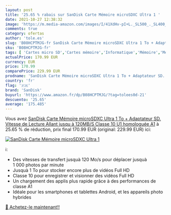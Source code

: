 ```yaml
---
layout: post
title: '25.65 % rabais sur SanDisk Carte Mémoire microSDXC Ultra 1 '
date: 2021-10-27 12:38:32
image: 'https://m.media-amazon.com/images/I/41XdHv-pI+L._SL500_._SL400_.jpg'
comments: true
category: ofertas
author: 'tole.es'
slug: 'B08HCPTMJG-fr SanDisk Carte Mémoire microSDXC Ultra 1 To + Adaptateur...'
sku: 'B08HCPTMJG-fr'
tags: [ 'Cartes micro SD','Cartes mémoire','Informatique','Mémoire','Mémoire externe','sandisk', ]
actualPrice: 170.99 EUR
currency: EUR
price: 170.99
comparePrice: 229.99 EUR
prodname: 'SanDisk Carte Mémoire microSDXC Ultra 1 To + Adaptateur SD. Vitesse de Lecture Allant jusqu à 120MB/S  Classe 10  U1  homologuée A1'
country: 'fr'
flag: '🇫🇷'
brand: 'SanDisk'
buyurl: 'https://www.amazon.fr/dp/B08HCPTMJG/?tag=tolees0d-21'
descuento: '25.65'
average: '175.485'
---
```


Vous avez [SanDisk Carte Mémoire microSDXC Ultra 1 To + Adaptateur SD. Vitesse de Lecture Allant jusqu à 120MB/S  Classe 10  U1  homologuée A1](https://www.amazon.fr/dp/B08HCPTMJG/?tag=tolees0d-21)  à  25.65 % de réduction, prix final  170.99 EUR (original: 229.99 EUR) ici:

[![SanDisk Carte Mémoire microSDXC Ultra 1 ](https://m.media-amazon.com/images/I/41XdHv-pI+L._SL500_._SL400_.jpg)](https://www.amazon.fr/dp/B08HCPTMJG/?tag=tolees0d-21)

ℹ️:

- Des vitesses de transfert jusquà 120 Mo/s pour déplacer jusquà 1 000 photos par minute
- Jusquà 1 To pour stocker encore plus de vidéos Full HD
- Classe 10 pour enregistrer et visionner des vidéos Full HD
- Un chargement des applis plus rapide grâce à des performances de classe A1
- Idéale pour les smartphones et tablettes Android, et les appareils photo hybrides

[🛒 Achetez-le maintenant!!](https://www.amazon.fr/dp/B08HCPTMJG/?tag=tolees0d-21)
